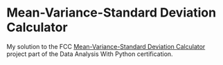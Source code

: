 # Mean-Variance-Standard Deviation Calculator

My solution to the FCC [Mean-Variance-Standard Deviation Calculator](https://www.freecodecamp.org/learn/data-analysis-with-python/data-analysis-with-python-projects/mean-variance-standard-deviation-calculator) project part of the Data Analysis With Python certification.
